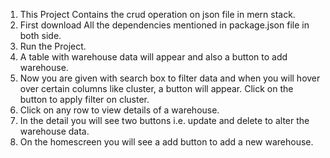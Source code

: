 1. This Project Contains the crud operation on json file in mern stack.
2. First download All the dependencies mentioned in package.json file in both side.
3. Run the Project.
4. A table with warehouse data will appear and also a button to add warehouse.
5. Now you are given with search box to filter data and when you will hover over certain columns like cluster, a button will appear. Click on the button to apply filter on cluster.
6. Click on any row to view details of a warehouse.
7. In the detail you will see two buttons i.e. update and delete to alter the warehouse data.
8. On the homescreen you will see a add button to add a new warehouse.